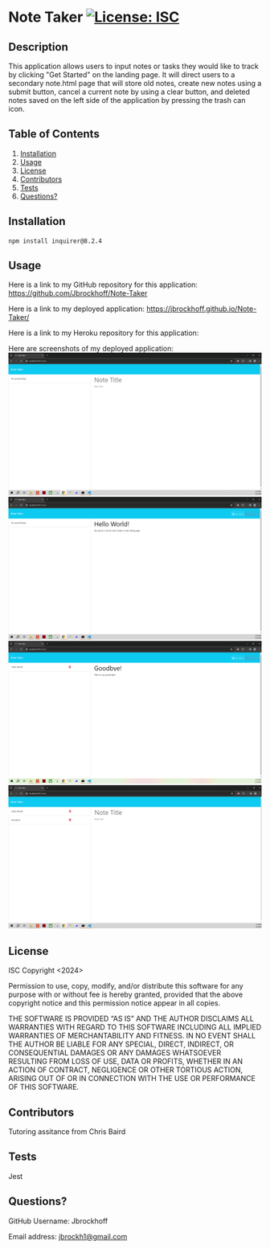 # Note Taker [![License: ISC](https://img.shields.io/badge/License-ISC-blue.svg)](https://opensource.org/licenses/ISC)
  
## Description
This application allows users to input notes or tasks they would like to track by clicking "Get Started" on the landing page. It will direct users to a secondary note.html page that will store old notes, create new notes using a submit button, cancel a current note by using a clear button, and deleted notes saved on the left side of the application by pressing the trash can icon.

## Table of Contents
1. [Installation](#installation)
2. [Usage](#usage)
3. [License](#license)
4. [Contributors](#contributors)
5. [Tests](#tests)
6. [Questions?](#questions)

## Installation
    npm install inquirer@8.2.4

## Usage
Here is a link to my GitHub repository for this application: 
https://github.com/Jbrockhoff/Note-Taker

Here is a link to my deployed application:
https://jbrockhoff.github.io/Note-Taker/

Here is a link to my Heroku repository for this application:  

Here are screenshots of my deployed application:
![notetaker1](./public/assets/notetaker1.png)
![notetaker2](./public/assets/notetaker2.png)
![notetaker3](./public/assets/notetaker3.png)
![notetaker4](./public/assets/notetaker4.png)


## License
ISC
Copyright <2024> <Jennie Brockhoff>

Permission to use, copy, modify, and/or distribute this software for any purpose with or without fee is hereby granted, provided that the above copyright notice and this permission notice appear in all copies.

THE SOFTWARE IS PROVIDED “AS IS” AND THE AUTHOR DISCLAIMS ALL WARRANTIES WITH REGARD TO THIS SOFTWARE INCLUDING ALL IMPLIED WARRANTIES OF MERCHANTABILITY AND FITNESS. IN NO EVENT SHALL THE AUTHOR BE LIABLE FOR ANY SPECIAL, DIRECT, INDIRECT, OR CONSEQUENTIAL DAMAGES OR ANY DAMAGES WHATSOEVER RESULTING FROM LOSS OF USE, DATA OR PROFITS, WHETHER IN AN ACTION OF CONTRACT, NEGLIGENCE OR OTHER TORTIOUS ACTION, ARISING OUT OF OR IN CONNECTION WITH THE USE OR PERFORMANCE OF THIS SOFTWARE.

## Contributors
Tutoring assitance from Chris Baird

## Tests
Jest

## Questions?
GitHub Username: Jbrockhoff

Email address: jbrockh1@gmail.com
